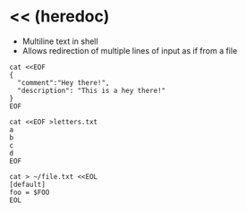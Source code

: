 # << (heredoc)

- Multiline text in shell
- Allows redirection of multiple lines of input as if from a file

```shell
cat <<EOF
{
  "comment":"Hey there!",
  "description": "This is a hey there!"
}
EOF

cat <<EOF >letters.txt
a
b
c
d
EOF

cat > ~/file.txt <<EOL
[default]
foo = $FOO
EOL
```
